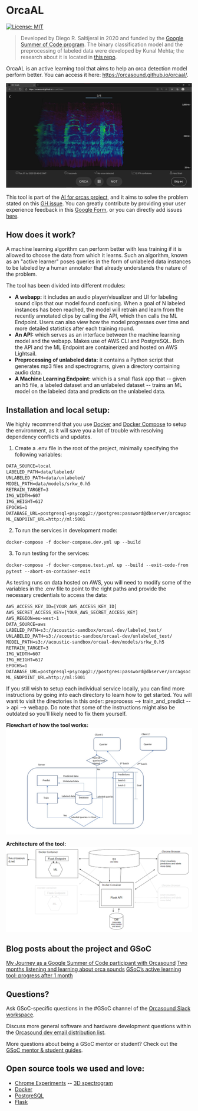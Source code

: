 # OrcaAL

[![License: MIT](https://img.shields.io/badge/License-MIT-yellow.svg)](https://github.com/orcasound/orcaal/blob/master/LICENSE)

> Developed by Diego R. Saltijeral in 2020 and funded by the [Google Summer of Code program](https://summerofcode.withgoogle.com/). The binary classification model and the preprocessing of labeled data were developed by Kunal Mehta; the research about it is located in [this repo](https://github.com/orcasound/orcaal-research).

OrcaAL is an active learning tool that aims to help an orca detection model perform better. You can access it here: https://orcasound.github.io/orcaal/.

![orca-spectrogram](api/assets/orca-spectrogram.jpg)

This tool is part of the [AI for orcas project](https://www.orcasound.net/portfolio/ai-for-orcas-open-bioacoustic-data-science/), and it aims to solve the problem stated on this [GH issue](https://github.com/orcasound/orcagsoc/issues/2). You can greatly contribute by providing your user experience feedback in this [Google Form](https://forms.gle/oUar3ziijdaR7UGB6), or you can directly add issues [here](https://github.com/orcasound/orcaal/issues).

## How does it work?

A machine learning algorithm can perform better with less training if it is allowed to choose the data from which it learns. Such an algorithm, known as an "active learner" poses queries in the form of unlabeled data instances to be labeled by a human annotator that already understands the nature of the problem.

The tool has been divided into different modules:

-   **A webapp:** it includes an audio player/visualizer and UI for labeling sound clips that our model found confusing. When a goal of N labeled instances has been reached, the model will retrain and learn from the recently annotated clips by calling the API, which then calls the ML Endpoint. Users can also view how the model progresses over time and more detailed statistics after each training round.
-   **An API:** which serves as an interface between the machine learning model and the webapp. Makes use of AWS CLI and PostgreSQL. Both the API and the ML Endpoint are containerized and hosted on AWS Lightsail.
-   **Preprocessing of unlabeled data:** it contains a Python script that generates mp3 files and spectrograms, given a directory containing audio data.
-   **A Machine Learning Endpoint:** which is a small flask app that -- given an h5 file, a labeled dataset and an unlabeled dataset -- trains an ML model on the labeled data and predicts on the unlabeled data.

## Installation and local setup:

We highly recommend that you use [Docker](https://docs.docker.com/engine/install/) and [Docker Compose](https://docs.docker.com/compose/install/) to setup the environment, as it will save you a lot of trouble with resolving dependency conflicts and updates.

1) Create a .env file in the root of the project, minimally specifying the following variables:

```
DATA_SOURCE=local
LABELED_PATH=data/labeled/
UNLABELED_PATH=data/unlabeled/
MODEL_PATH=data/models/srkw_0.h5
RETRAIN_TARGET=3
IMG_WIDTH=607
IMG_HEIGHT=617
EPOCHS=1
DATABASE_URL=postgresql+psycopg2://postgres:password@dbserver/orcagsoc
ML_ENDPOINT_URL=http://ml:5001
```
2) To run the services in development mode:

`docker-compose -f docker-compose.dev.yml up --build`

3) To run testing for the services:

`docker-compose -f docker-compose.test.yml up --build --exit-code-from pytest --abort-on-container-exit`

As testing runs on data hosted on AWS, you will need to modify some of the variables in the .env file to point to the right paths and provide the necessary credentials to access the data:
```
AWS_ACCESS_KEY_ID=[YOUR_AWS_ACCESS_KEY_ID]
AWS_SECRET_ACCESS_KEY=[YOUR_AWS_SECRET_ACCESS_KEY]
AWS_REGION=eu-west-1
DATA_SOURCE=aws
LABELED_PATH=s3://acoustic-sandbox/orcaal-dev/labeled_test/
UNLABELED_PATH=s3://acoustic-sandbox/orcaal-dev/unlabeled_test/
MODEL_PATH=s3://acoustic-sandbox/orcaal-dev/models/srkw_0.h5
RETRAIN_TARGET=3
IMG_WIDTH=607
IMG_HEIGHT=617
EPOCHS=1
DATABASE_URL=postgresql+psycopg2://postgres:password@dbserver/orcagsoc
ML_ENDPOINT_URL=http://ml:5001
```

If you still wish to setup each individual service locally, you can find more instructions by going into each directory to learn how to get started. You will want to visit the directories in this order: preprocess --> train_and_predict --> api --> webapp. Do note that some of the instructions might also be outdated so you'll likely need to fix them yourself.

**Flowchart of how the tool works:**
![flowchart](api/assets/flowchart.jpg)

**Architecture of the tool:**
![architecture](api/assets/architecture.png)

## Blog posts about the project and GSoC

[My Journey as a Google Summer of Code participant with Orcasound](http://www.orcasound.net/2020/08/26/my-journey-as-a-google-summer-of-code-participant-with-orcasound/)
[Two months listening and learning about orca sounds](http://www.orcasound.net/2020/08/02/two-months-as-a-gsoc-participant-with-orcasound/)
[GSoC’s active learning tool: progress after 1 month](http://www.orcasound.net/2020/07/01/gsocs-active-learning-tool-progress-after-1-month/)

## Questions?

Ask GSoC-specific questions in the #GSoC channel of the [Orcasound Slack workspace](https://join.slack.com/t/orcasound/shared_invite/zt-bd1jk2q9-FjeWr3OzocDBwDgS0g1FdQ).

Discuss more general software and hardware development questions within the [Orcasound dev email distribution list](http://lists.orcasound.net/listinfo.cgi/dev-orcasound.net).

More questions about being a GSoC mentor or student? Check out the [GSoC mentor & student guides](https://google.github.io/gsocguides/).

## Open source tools we used and love:

* [Chrome Experiments](https://musiclab.chromeexperiments.com) -- [3D spectrogram](https://musiclab.chromeexperiments.com/Spectrogram/)
* [Docker](https://github.com/topics/docker)
* [PostgreSQL](https://www.postgresql.org)
* [Flask](https://flask.palletsprojects.com/en/1.1.x/)
